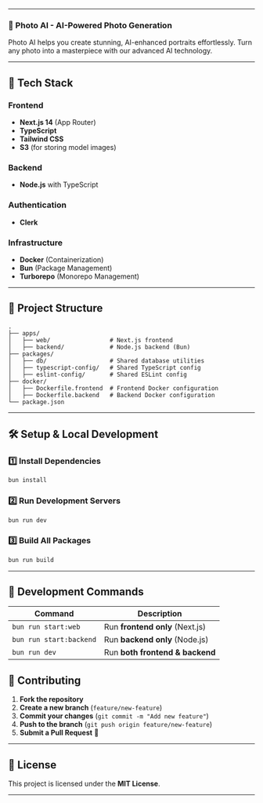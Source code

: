 
---

### **📸 Photo AI - AI-Powered Photo Generation**  
Photo AI helps you create stunning, AI-enhanced portraits effortlessly. Turn any photo into a masterpiece with our advanced AI technology.

---

## 🚀 **Tech Stack**  
### **Frontend**  
- **Next.js 14** (App Router)  
- **TypeScript**  
- **Tailwind CSS**  
- **S3** (for storing model images)  

### **Backend**  
- **Node.js** with TypeScript  

### **Authentication**  
- **Clerk**  

### **Infrastructure**  
- **Docker** (Containerization)  
- **Bun** (Package Management)  
- **Turborepo** (Monorepo Management)  

---

## 📂 **Project Structure**  

```
.
├── apps/
│   ├── web/                 # Next.js frontend
│   ├── backend/             # Node.js backend (Bun)
├── packages/
│   ├── db/                  # Shared database utilities
│   ├── typescript-config/   # Shared TypeScript config
│   ├── eslint-config/       # Shared ESLint config
├── docker/
│   ├── Dockerfile.frontend  # Frontend Docker configuration
│   ├── Dockerfile.backend   # Backend Docker configuration
└── package.json
```

---

## 🛠 **Setup & Local Development**  

### **1️⃣ Install Dependencies**  
```sh
bun install
```

### **2️⃣ Run Development Servers**  
```sh
bun run dev
```

### **3️⃣ Build All Packages**  
```sh
bun run build
```

---

## 📌 **Development Commands**  

| Command                | Description                          |
|------------------------|--------------------------------------|
| `bun run start:web`    | Run **frontend only** (Next.js)      |
| `bun run start:backend` | Run **backend only** (Node.js)      |
| `bun run dev`          | Run **both frontend & backend**     |

## 🎯 **Contributing**  
1. **Fork the repository**  
2. **Create a new branch** (`feature/new-feature`)  
3. **Commit your changes** (`git commit -m "Add new feature"`)  
4. **Push to the branch** (`git push origin feature/new-feature`)  
5. **Submit a Pull Request** 🚀  

---

## 📜 **License**  
This project is licensed under the **MIT License**.  

---
